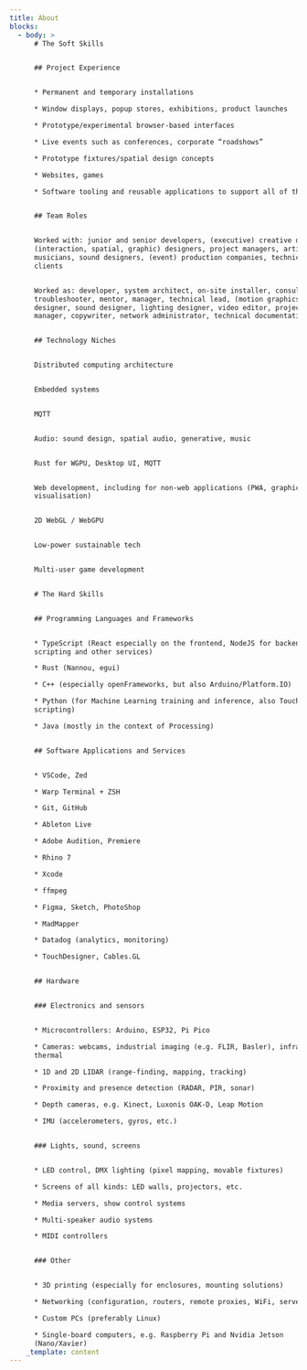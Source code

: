 ```yaml
---
title: About
blocks:
  - body: >
      # The Soft Skills


      ## Project Experience


      * Permanent and temporary installations

      * Window displays, popup stores, exhibitions, product launches

      * Prototype/experimental browser-based interfaces

      * Live events such as conferences, corporate “roadshows”

      * Prototype fixtures/spatial design concepts

      * Websites, games

      * Software tooling and reusable applications to support all of the above


      ## Team Roles


      Worked with: junior and senior developers, (executive) creative directors,
      (interaction, spatial, graphic) designers, project managers, artists,
      musicians, sound designers, (event) production companies, technicians,
      clients


      Worked as: developer, system architect, on-site installer, consultant,
      troubleshooter, mentor, manager, technical lead, (motion graphics, web)
      designer, sound designer, lighting designer, video editor, project
      manager, copywriter, network administrator, technical documentation writer


      ## Technology Niches


      Distributed computing architecture


      Embedded systems


      MQTT


      Audio: sound design, spatial audio, generative, music


      Rust for WGPU, Desktop UI, MQTT


      Web development, including for non-web applications (PWA, graphics, data
      visualisation)


      2D WebGL / WebGPU


      Low-power sustainable tech


      Multi-user game development


      # The Hard Skills


      ## Programming Languages and Frameworks


      * TypeScript (React especially on the frontend, NodeJS for backends,
      scripting and other services)

      * Rust (Nannou, egui)

      * C++ (especially openFrameworks, but also Arduino/Platform.IO)

      * Python (for Machine Learning training and inference, also TouchDesigner
      scripting)

      * Java (mostly in the context of Processing)


      ## Software Applications and Services


      * VSCode, Zed

      * Warp Terminal + ZSH

      * Git, GitHub

      * Ableton Live

      * Adobe Audition, Premiere

      * Rhino 7

      * Xcode

      * ffmpeg

      * Figma, Sketch, PhotoShop

      * MadMapper

      * Datadog (analytics, monitoring)

      * TouchDesigner, Cables.GL


      ## Hardware


      ### Electronics and sensors


      * Microcontrollers: Arduino, ESP32, Pi Pico

      * Cameras: webcams, industrial imaging (e.g. FLIR, Basler), infrared,
      thermal

      * 1D and 2D LIDAR (range-finding, mapping, tracking)

      * Proximity and presence detection (RADAR, PIR, sonar)

      * Depth cameras, e.g. Kinect, Luxonis OAK-D, Leap Motion

      * IMU (accelerometers, gyros, etc.)


      ### Lights, sound, screens


      * LED control, DMX lighting (pixel mapping, movable fixtures)

      * Screens of all kinds: LED walls, projectors, etc.

      * Media servers, show control systems

      * Multi-speaker audio systems

      * MIDI controllers


      ### Other


      * 3D printing (especially for enclosures, mounting solutions)

      * Networking (configuration, routers, remote proxies, WiFi, servers)

      * Custom PCs (preferably Linux)

      * Single-board computers, e.g. Raspberry Pi and Nvidia Jetson
      (Nano/Xavier)
    _template: content
---
```


